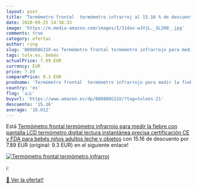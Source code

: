 ```yaml
---
layout: post
title: 'Termómetro frontal  termómetro infrarroj al 15.16 % de descuento'
date: 2020-09-25 14:38:33
image: 'https://m.media-amazon.com/images/I/31dav-wJVjL._SL200_.jpg'
comments: true
category: ofertas
author: ring
slug: 'B08888G1SX-es Termómetro frontal termómetro infrarrojo para medir la...'
tags: tole.es, bebés
actualPrice: 7.89 EUR
currency: EUR
price: 7.89
comparePrice: 9.3 EUR
prodname: 'Termómetro frontal  termómetro infrarrojo para medir la fiebre  con pantalla LCD  termómetro digital  lectura instantánea precisa  certificación CE y FDA  para bebés  niños  adultos  leche y objetos'
country: 'es'
flag: '🇪🇸'
buyurl: 'https://www.amazon.es/dp/B08888G1SX/?tag=tolees-21'
descuento: '15.16'
average: '16.012'
---
```


Está [Termómetro frontal  termómetro infrarrojo para medir la fiebre  con pantalla LCD  termómetro digital  lectura instantánea precisa  certificación CE y FDA  para bebés  niños  adultos  leche y objetos](https://www.amazon.es/dp/B08888G1SX/?tag=tolees-21) con 15.16 de descuento por 7.89 EUR (original: 9.3 EUR) en el siguiente enlace!

[![Termómetro frontal  termómetro infrarroj](https://m.media-amazon.com/images/I/31dav-wJVjL._SL200_.jpg)](https://www.amazon.es/dp/B08888G1SX/?tag=tolees-21)

ℹ️:


[🛒 Ver la oferta!!](https://www.amazon.es/dp/B08888G1SX/?tag=tolees-21)
